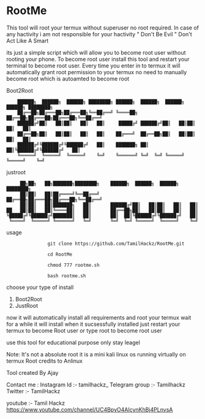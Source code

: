 # RootMe
                                    
This tool will root your termux without superuser no root required. In case of any hactivity i am not responsible for your hactivity         " Don't Be Evil " Don't Act Like A Smart

its just a simple script which will allow you to become root user without rooting your phone. To become root user install this tool and restart your terminal to become root user. Every time you enter in to termux it will automatically grant root permission to your termux
no need to manually become root which is autoamted to become root

Boot2Root

   

        ██████╗  ██████╗  ██████╗ ████████╗ ██████╗  ██████╗  ██████╗  ██████╗ ████████╗
        ██╔══██╗██╔═══██╗██╔═══██╗╚══██╔══╝ ╚════██╗ ██╔══██╗██╔═══██╗██╔═══██╗╚══██╔══╝
        ██████╔╝██║   ██║██║   ██║   ██║     █████╔╝ ██████╔╝██║   ██║██║   ██║   ██║   
        ██╔══██╗██║   ██║██║   ██║   ██║    ██╔═══╝  ██╔══██╗██║   ██║██║   ██║   ██║   
        ██████╔╝╚██████╔╝╚██████╔╝   ██║    ███████╗ ██║  ██║╚██████╔╝╚██████╔╝   ██║   
        ╚═════╝  ╚═════╝  ╚═════╝    ╚═╝    ╚══════╝ ╚═╝  ╚═╝ ╚═════╝  ╚═════╝    ╚═╝   
                                                                              
           
           
           
           
 justroot                                                                             
                                                                              
                                                                              


         ██╗██╗   ██╗███████╗████████╗    ██████╗  ██████╗  ██████╗ ████████╗
         ██║██║   ██║██╔════╝╚══██╔══╝    ██╔══██╗██╔═══██╗██╔═══██╗╚══██╔══╝
         ██║██║   ██║███████╗   ██║       ██████╔╝██║   ██║██║   ██║   ██║   
    ██   ██║██║   ██║╚════██║   ██║       ██╔══██╗██║   ██║██║   ██║   ██║   
    ╚█████╔╝╚██████╔╝███████║   ██║       ██║  ██║╚██████╔╝╚██████╔╝   ██║   
     ╚════╝  ╚═════╝ ╚══════╝   ╚═╝       ╚═╝  ╚═╝ ╚═════╝  ╚═════╝    ╚═╝   
                                                                         

          
         
usage 

                   git clone https://github.com/TamilHackz/RootMe.git
                
                   cd RootMe 
                
                   chmod 777 rootme.sh
                
                   bash rootme.sh  
                   
 choose your type of install

   1. Boot2Root
   2. JustRoot
   
   
       
   now it will automatically install all requirements and root your termux
   wait for a while it will install
   when it sucsessfully installed just restart your termux to become Root user or type root to become root user
   
   

use this tool for educational purpose only stay leagel

Note:
It's not a absolute root it is a mini kali linux os running virtually on termux
Root credits to Anlinux 

Tool created By Ajay


Contact me :
Instagram Id    :- tamilhackz_ 
Telegram group  :- Tamilhackz
Twitter         :- TamilHackz


youtube :- Tamil Hackz
https://www.youtube.com/channel/UC4BpyO4AIcynKhBj4PLnvsA


